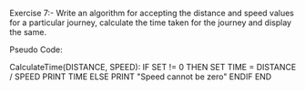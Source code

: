 Exercise 7:-
Write an algorithm for accepting the distance and speed values for a particular journey, calculate the time taken for the journey and display the same.

Pseudo Code: 

CalculateTime(DISTANCE, SPEED):
  IF SET != 0 THEN
    SET TIME = DISTANCE / SPEED
    PRINT TIME
  ELSE
    PRINT "Speed cannot be zero"
  ENDIF
END
